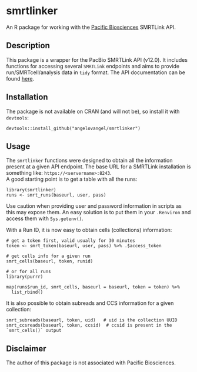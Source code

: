 # smrtlinker
An R package for working with the [Pacific Biosciences](https://www.pacb.com/) SMRTLink API.

## Description
This package is a wrapper for the PacBio SMRTLink API (v12.0). It includes functions for accessing several `SMRTLink` endpoints and aims to provide run/SMRTcell/analysis data in `tidy` format.
The API documentation can be found [here](https://www.pacb.com/wp-content/uploads/SMRT_Link_Web_Services_API_Use_Cases_v12.0.pdf).
 
## Installation
The package is not available on CRAN (and will not be), so install it with `devtools`:
```
devtools::install_github("angelovangel/smrtlinker")
```
## Usage
The `smrtlinker` functions were designed to obtain all the information present at a given API endpoint. The base URL for a SMRTLink installation is something like:  `https://<servername>:8243`.   
A good starting point is to get a table with all the runs:

```
library(smrtlinker)
runs <- smrt_runs(baseurl, user, pass)
```
Use caution when providing user and password information in scripts as this may expose them. An easy solution is to put them in your `.Renviron` and access them with `Sys.getenv()`.

With a Run ID, it is now easy to obtain cells (collections) information:

```
# get a token first, valid usually for 30 minutes
token <- smrt_token(baseurl, user, pass) %>% .$access_token

# get cells info for a given run
smrt_cells(baseurl, token, runid)

# or for all runs
library(purrr)

map(runs$run_id, smrt_cells, baseurl = baseurl, token = token) %>%
  list_rbind()

```

It is also possible to obtain subreads and CCS information for a given collection:

```
smrt_subreads(baseurl, token, uid)   # uid is the collection UUID
smrt_ccsreads(baseurl, token, ccsid)  # ccsid is present in the `smrt_cells()` output
```

## Disclaimer
The author of this package is not associated with Pacific Biosciences.
